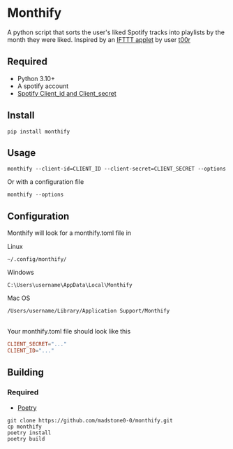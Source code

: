 # Monthify

A python script that sorts the user's liked Spotify tracks into playlists by the month they were liked.
Inspired by an [IFTTT applet](https://ifttt.com/applets/rC5QtGu6-add-saved-songs-to-a-monthly-playlist) by user [t00r](https://ifttt.com/p/t00r)

## Required

- Python 3.10+
- A spotify account
- [Spotify Client_id and Client_secret](https://developer.spotify.com/documentation/general/guides/authorization/app-settings/)

## Install

```
pip install monthify
```

## Usage

```
monthify --client-id=CLIENT_ID --client-secret=CLIENT_SECRET --options
```

Or with a configuration file

```
monthify --options
```

## Configuration

Monthify will look for a monthify.toml file in

Linux

```
~/.config/monthify/
```

Windows

```
C:\Users\username\AppData\Local\Monthify
```

Mac OS

```
/Users/username/Library/Application Support/Monthify
```

<br>
Your monthify.toml file should look like this

```toml
CLIENT_SECRET="..."
CLIENT_ID="..."
```

## Building

### Required

- [Poetry](https://python-poetry.org)

```
git clone https://github.com/madstone0-0/monthify.git
cp monthify
poetry install
poetry build
```
